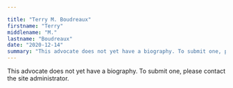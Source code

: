 ```yaml
---

title: "Terry M. Boudreaux"
firstname: "Terry"
middlename: "M."
lastname: "Boudreaux"
date: "2020-12-14"
summary: "This advocate does not yet have a biography. To submit one, please contact the site administrator."
---
```

This advocate does not yet have a biography. To submit one, please contact the site administrator.

